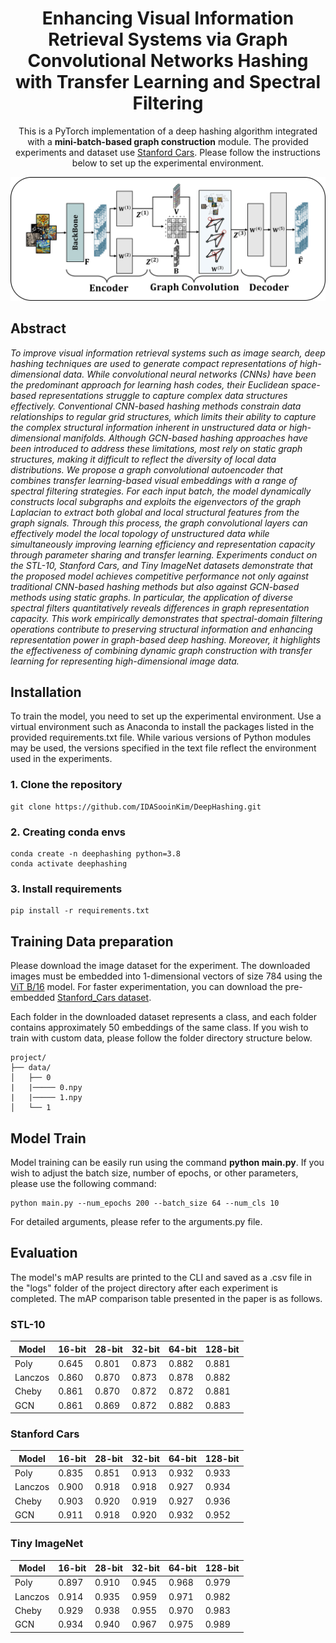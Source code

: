 <div align="center">

# Enhancing Visual Information Retrieval Systems via Graph Convolutional Networks Hashing with Transfer Learning and Spectral Filtering

This is a PyTorch implementation of a deep hashing algorithm integrated with a __mini-batch-based graph construction__ module. The provided experiments and dataset use [Stanford Cars](https://ai.stanford.edu/~jkrause/cars/car_dataset.html). Please follow the instructions below to set up the experimental environment.

![poster](./images/arch.png)
<div align="left">

## Abstract

*To improve visual information retrieval systems such as image search, deep hashing techniques are used to generate compact representations of high-dimensional data. 
While convolutional neural networks (CNNs) have been the predominant approach for learning hash codes, their Euclidean space-based representations struggle to capture complex data structures effectively.
Conventional CNN-based hashing methods constrain data relationships to regular grid structures, which limits their ability to capture the complex structural information inherent in unstructured data or high-dimensional manifolds. 
Although GCN-based hashing approaches have been introduced to address these limitations, most rely on static graph structures, making it difficult to reflect the diversity of local data distributions.
We propose a graph convolutional autoencoder that combines transfer learning-based visual embeddings with a range of spectral filtering strategies. 
For each input batch, the model dynamically constructs local subgraphs and exploits the eigenvectors of the graph Laplacian to extract both global and local structural features from the graph signals. 
Through this process, the graph convolutional layers can effectively model the local topology of unstructured data while simultaneously improving learning efficiency and representation capacity through parameter sharing and transfer learning.
Experiments conduct on the STL-10, Stanford Cars, and Tiny ImageNet datasets demonstrate that the proposed model achieves competitive performance not only against traditional CNN-based hashing methods but also against GCN-based methods using static graphs. 
In particular, the application of diverse spectral filters quantitatively reveals differences in graph representation capacity.
This work empirically demonstrates that spectral-domain filtering operations contribute to preserving structural information and enhancing representation power in graph-based deep hashing. 
Moreover, it highlights the effectiveness of combining dynamic graph construction with transfer learning for representing high-dimensional image data.*

## Installation

To train the model, you need to set up the experimental environment. Use a virtual environment such as Anaconda to install the packages listed in the provided requirements.txt file. While various versions of Python modules may be used, the versions specified in the text file reflect the environment used in the experiments.

### 1. Clone the repository

```{shell}
git clone https://github.com/IDASooinKim/DeepHashing.git
```

### 2. Creating conda envs

```{shell}
conda create -n deephashing python=3.8
conda activate deephashing
```

### 3. Install requirements 

```{shell}
pip install -r requirements.txt
```

## Training Data preparation

Please download the image dataset for the experiment. 
The downloaded images must be embedded into 1-dimensional vectors of size 784 using the [ViT B/16](https://docs.pytorch.org/vision/main/models/generated/torchvision.models.vit_b_16.html) model. 
For faster experimentation, you can download the pre-embedded [Stanford_Cars dataset](https://drive.google.com/file/d/1s39IUmYMnvvwMu1eotckh3HF6Mr1QvUt/view?usp=drive_link).

Each folder in the downloaded dataset represents a class, and each folder contains approximately 50 embeddings of the same class. If you wish to train with custom data, please follow the folder directory structure below.

```
project/
├── data/
│   ├── 0
|   |───── 0.npy
|   |───── 1.npy
│   └── 1
```

## Model Train

Model training can be easily run using the command __python main.py__.
If you wish to adjust the batch size, number of epochs, or other parameters, please use the following command:

```{shell}
python main.py --num_epochs 200 --batch_size 64 --num_cls 10 
```

For detailed arguments, please refer to the arguments.py file.

## Evaluation

The model's mAP results are printed to the CLI and saved as a .csv file in the "logs" folder of the project directory after each experiment is completed.
The mAP comparison table presented in the paper is as follows.

### STL-10
| Model   | 16-bit | 28-bit | 32-bit | 64-bit | 128-bit |
| ------- | ------ | ------ | ------ | ------ | ------- |
| Poly    | 0.645  | 0.801  | 0.873  | 0.882  | 0.881   |
| Lanczos | 0.860  | 0.870  | 0.873  | 0.878  | 0.882   |
| Cheby   | 0.861  | 0.870  | 0.872  | 0.872  | 0.881   |
| GCN     | 0.861  | 0.869  | 0.872  | 0.882  | 0.883   |

### Stanford Cars
| Model   | 16-bit | 28-bit | 32-bit | 64-bit | 128-bit |
| ------- | ------ | ------ | ------ | ------ | ------- |
| Poly    | 0.835  | 0.851  | 0.913  | 0.932  | 0.933   |
| Lanczos | 0.900  | 0.918  | 0.918  | 0.927  | 0.934   |
| Cheby   | 0.903  | 0.920  | 0.919  | 0.927  | 0.936   |
| GCN     | 0.911  | 0.918  | 0.920  | 0.932  | 0.952   |

### Tiny ImageNet
| Model   | 16-bit | 28-bit | 32-bit | 64-bit | 128-bit |
| ------- | ------ | ------ | ------ | ------ | ------- |
| Poly    | 0.897  | 0.910  | 0.945  | 0.968  | 0.979   |
| Lanczos | 0.914  | 0.935  | 0.959  | 0.971  | 0.982   |
| Cheby   | 0.929  | 0.938  | 0.955  | 0.970  | 0.983   |
| GCN     | 0.934  | 0.940  | 0.967  | 0.975  | 0.989   |
